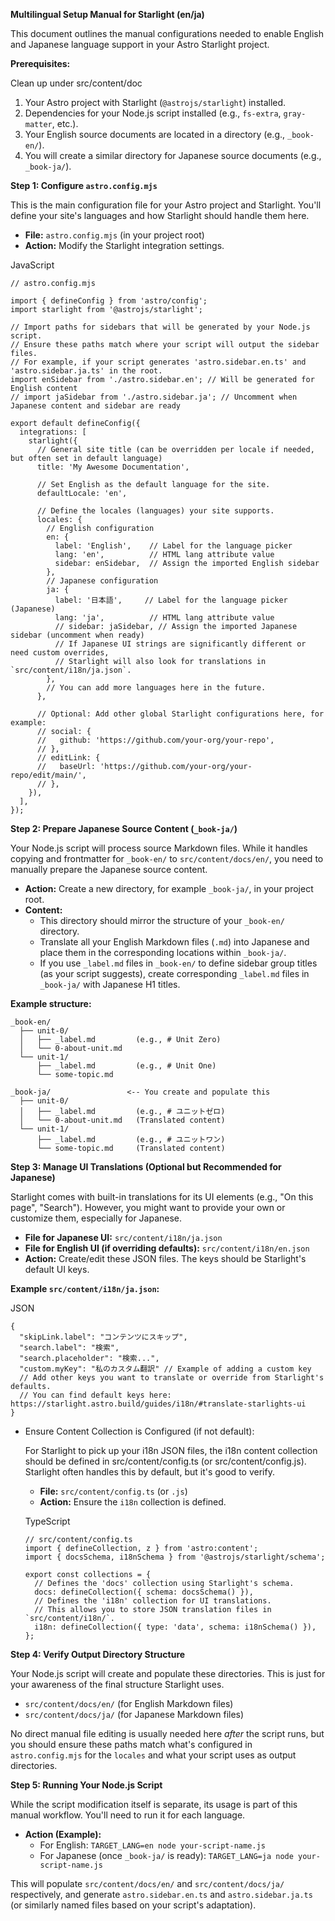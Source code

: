  

**Multilingual Setup Manual for Starlight (en/ja)**

This document outlines the manual configurations needed to enable English and Japanese language support in your Astro Starlight project.

**Prerequisites:**

Clean up under src/content/doc

1.  Your Astro project with Starlight (`@astrojs/starlight`) installed.
2.  Dependencies for your Node.js script installed (e.g., `fs-extra`, `gray-matter`, etc.).
3.  Your English source documents are located in a directory (e.g., `_book-en/`). 
4.  You will create a similar directory for Japanese source documents (e.g., `_book-ja/`).

**Step 1: Configure `astro.config.mjs`**

This is the main configuration file for your Astro project and Starlight. You'll define your site's languages and how Starlight should handle them here.

-   **File:** `astro.config.mjs` (in your project root)
-   **Action:** Modify the Starlight integration settings.

<!-- end list -->

JavaScript

```
// astro.config.mjs

import { defineConfig } from 'astro/config';
import starlight from '@astrojs/starlight';

// Import paths for sidebars that will be generated by your Node.js script.
// Ensure these paths match where your script will output the sidebar files.
// For example, if your script generates 'astro.sidebar.en.ts' and 'astro.sidebar.ja.ts' in the root.
import enSidebar from './astro.sidebar.en'; // Will be generated for English content
// import jaSidebar from './astro.sidebar.ja'; // Uncomment when Japanese content and sidebar are ready

export default defineConfig({
  integrations: [
    starlight({
      // General site title (can be overridden per locale if needed, but often set in default language)
      title: 'My Awesome Documentation',

      // Set English as the default language for the site.
      defaultLocale: 'en',

      // Define the locales (languages) your site supports.
      locales: {
        // English configuration
        en: {
          label: 'English',    // Label for the language picker
          lang: 'en',          // HTML lang attribute value
          sidebar: enSidebar,  // Assign the imported English sidebar
        },
        // Japanese configuration
        ja: {
          label: '日本語',     // Label for the language picker (Japanese)
          lang: 'ja',          // HTML lang attribute value
          // sidebar: jaSidebar, // Assign the imported Japanese sidebar (uncomment when ready)
          // If Japanese UI strings are significantly different or need custom overrides,
          // Starlight will also look for translations in `src/content/i18n/ja.json`.
        },
        // You can add more languages here in the future.
      },

      // Optional: Add other global Starlight configurations here, for example:
      // social: {
      //   github: 'https://github.com/your-org/your-repo',
      // },
      // editLink: {
      //   baseUrl: 'https://github.com/your-org/your-repo/edit/main/',
      // },
    }),
  ],
});

```

**Step 2: Prepare Japanese Source Content (`_book-ja/`)**

Your Node.js script will process source Markdown files. While it handles copying and frontmatter for `_book-en/` to `src/content/docs/en/`, you need to manually prepare the Japanese source content.

-   **Action:** Create a new directory, for example `_book-ja/`, in your project root.
-   **Content:**
    -   This directory should mirror the structure of your `_book-en/` directory.
    -   Translate all your English Markdown files (`.md`) into Japanese and place them in the corresponding locations within `_book-ja/`.
    -   If you use `_label.md` files in `_book-en/` to define sidebar group titles (as your script suggests), create corresponding `_label.md` files in `_book-ja/` with Japanese H1 titles.

**Example structure:**

```
_book-en/
  ├── unit-0/
  │   ├── _label.md         (e.g., # Unit Zero)
  │   └── 0-about-unit.md
  └── unit-1/
      ├── _label.md         (e.g., # Unit One)
      └── some-topic.md

_book-ja/                 <-- You create and populate this
  ├── unit-0/
  │   ├── _label.md         (e.g., # ユニットゼロ)
  │   └── 0-about-unit.md   (Translated content)
  └── unit-1/
      ├── _label.md         (e.g., # ユニットワン)
      └── some-topic.md     (Translated content)

```

**Step 3: Manage UI Translations (Optional but Recommended for Japanese)**

Starlight comes with built-in translations for its UI elements (e.g., "On this page", "Search"). However, you might want to provide your own or customize them, especially for Japanese.

-   **File for Japanese UI:** `src/content/i18n/ja.json`
-   **File for English UI (if overriding defaults):** `src/content/i18n/en.json`
-   **Action:** Create/edit these JSON files. The keys should be Starlight's default UI keys.

**Example `src/content/i18n/ja.json`:**

JSON

```
{
  "skipLink.label": "コンテンツにスキップ",
  "search.label": "検索",
  "search.placeholder": "検索...",
  "custom.myKey": "私のカスタム翻訳" // Example of adding a custom key
  // Add other keys you want to translate or override from Starlight's defaults.
  // You can find default keys here: https://starlight.astro.build/guides/i18n/#translate-starlights-ui
}

```

-   Ensure Content Collection is Configured (if not default):
    
    For Starlight to pick up your i18n JSON files, the i18n content collection should be defined in src/content/config.ts (or src/content/config.js). Starlight often handles this by default, but it's good to verify.
    
    -   **File:** `src/content/config.ts` (or `.js`)
    -   **Action:** Ensure the `i18n` collection is defined.
    
    <!-- end list -->
    
    TypeScript
    
    ```
    // src/content/config.ts
    import { defineCollection, z } from 'astro:content';
    import { docsSchema, i18nSchema } from '@astrojs/starlight/schema';
    
    export const collections = {
      // Defines the 'docs' collection using Starlight's schema.
      docs: defineCollection({ schema: docsSchema() }),
      // Defines the 'i18n' collection for UI translations.
      // This allows you to store JSON translation files in `src/content/i18n/`.
      i18n: defineCollection({ type: 'data', schema: i18nSchema() }),
    };
    
    ```
    

**Step 4: Verify Output Directory Structure**

Your Node.js script will create and populate these directories. This is just for your awareness of the final structure Starlight uses.

-   `src/content/docs/en/` (for English Markdown files)
-   `src/content/docs/ja/` (for Japanese Markdown files)

No direct manual file editing is usually needed here _after_ the script runs, but you should ensure these paths match what's configured in `astro.config.mjs` for the `locales` and what your script uses as output directories.

**Step 5: Running Your Node.js Script**

While the script modification itself is separate, its usage is part of this manual workflow. You'll need to run it for each language.

-   **Action (Example):**
    -   For English: `TARGET_LANG=en node your-script-name.js`
    -   For Japanese (once `_book-ja/` is ready): `TARGET_LANG=ja node your-script-name.js`

This will populate `src/content/docs/en/` and `src/content/docs/ja/` respectively, and generate `astro.sidebar.en.ts` and `astro.sidebar.ja.ts` (or similarly named files based on your script's adaptation).

 